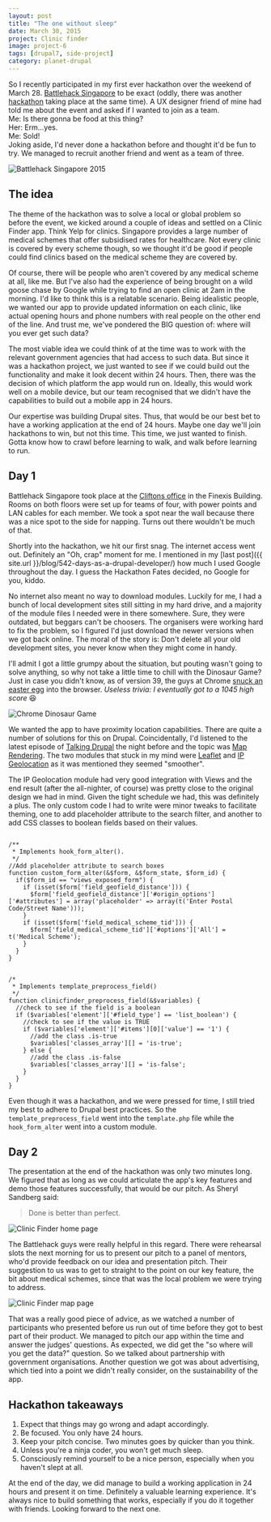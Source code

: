 ```yaml
---
layout: post
title: "The one without sleep"
date: March 30, 2015
project: Clinic finder
image: project-6
tags: [drupal7, side-project]
category: planet-drupal
---
```

So I recently participated in my first ever hackathon over the weekend of March 28. [Battlehack Singapore](https://2015.battlehack.org/singapore) to be exact (oddly, there was another [hackathon](http://mastersofcode.com/event/singapore/) taking place at the same time). A UX designer friend of mine had told me about the event and asked if I wanted to join as a team.  
Me: Is there gonna be food at this thing?  
Her: Erm...yes.  
Me: Sold!  
Joking aside, I'd never done a hackathon before and thought it'd be fun to try. We managed to recruit another friend and went as a team of three. 

<img src="{{ site.url }}/images/posts/battlehack/battlehack.jpg" alt="Battlehack Singapore 2015"/>

## The idea

The theme of the hackathon was to solve a local or global problem so before the event, we kicked around a couple of ideas and settled on a Clinic Finder app. Think Yelp for clinics. Singapore provides a large number of medical schemes that offer subsidised rates for healthcare. Not every clinic is covered by every scheme though, so we thought it'd be good if people could find clinics based on the medical scheme they are covered by.

Of course, there will be people who aren't covered by any medical scheme at all, like me. But I've also had the experience of being brought on a wild goose chase by Google while trying to find an open clinic at 2am in the morning. I'd like to think this is a relatable scenario. Being idealistic people, we wanted our app to provide updated information on each clinic, like actual opening hours and phone numbers with real people on the other end of the line. And trust me, we've pondered the BIG question of: where will you ever get such data?

The most viable idea we could think of at the time was to work with the relevant government agencies that had access to such data. But since it was a hackathon project, we just wanted to see if we could build out the functionality and make it look decent within 24 hours. Then, there was the decision of which platform the app would run on. Ideally, this would work well on a mobile device, but our team recognised that we didn't have the capabilities to build out a mobile app in 24 hours. 

Our expertise was building Drupal sites. Thus, that would be our best bet to have a working application at the end of 24 hours. Maybe one day we'll join hackathons to win, but not this time. This time, we just wanted to finish. Gotta know how to crawl before learning to walk, and walk before learning to run.

## Day 1

Battlehack Singapore took place at the [Cliftons office](https://www.cliftons.com/venues/singapore/) in the Finexis Building. Rooms on both floors were set up for teams of four, with power points and LAN cables for each member. We took a spot near the wall because there was a nice spot to the side for napping. Turns out there wouldn't be much of that. 

Shortly into the hackathon, we hit our first snag. The internet access went out. Definitely an "Oh, crap" moment for me. I mentioned in my [last post]({{ site.url }}/blog/542-days-as-a-drupal-developer/) how much I used Google throughout the day. I guess the Hackathon Fates decided, no Google for you, kiddo. 

No internet also meant no way to download modules. Luckily for me, I had a bunch of local development sites still sitting in my hard drive, and a majority of the module files I needed were in there somewhere. Sure, they were outdated, but beggars can't be choosers. The organisers were working hard to fix the problem, so I figured I'd just download the newer versions when we got back online. The moral of the story is: Don't delete all your old development sites, you never know when they might come in handy.

I'll admit I got a little grumpy about the situation, but pouting wasn't going to solve anything, so why not take a little time to chill with the Dinosaur Game? Just in case you didn't know, as of version 39, the guys at Chrome [snuck an easter egg](http://thenextweb.com/google/2014/09/25/googles-latest-chrome-build-hidden-game-can-play-offline/) into the browser. *Useless trivia: I eventually got to a 1045 high score* <span class="emoji">&#x1F606;</span>

<img src="{{ site.url }}/images/posts/battlehack/dino-game.jpg" alt="Chrome Dinosaur Game"/>

We wanted the app to have proximity location capabilities. There are quite a number of solutions for this on Drupal. Coincidentally, I'd listened to the latest episode of [Talking Drupal](http://www.talkingdrupal.com/) the night before and the topic was [Map Rendering](http://www.talkingdrupal.com/090). The two modules that stuck in my mind were [Leaflet](https://www.drupal.org/project/leaflet) and [IP Geolocation](https://www.drupal.org/project/ip_geoloc) as it was mentioned they seemed "smoother".

<p class="no-margin">The IP Geolocation module had very good integration with Views and the end result (after the all-nighter, of course) was pretty close to the original design we had in mind. Given the tight schedule we had, this was definitely a plus. The only custom code I had to write were minor tweaks to facilitate theming, one to add placeholder attribute to the search filter, and another to add CSS classes to boolean fields based on their values.</p>
<pre><code class="language-php">
/**
 &ast; Implements hook_form_alter().
 */
//Add placeholder attribute to search boxes
function custom_form_alter(&$form, &$form_state, $form_id) {
  if($form_id == "views_exposed_form") {
    if (isset($form['field_geofield_distance'])) {
      $form['field_geofield_distance']['#origin_options']['#attributes'] = array('placeholder' => array(t('Enter Postal Code/Street Name')));
    }
    if (isset($form['field_medical_scheme_tid'])) {
      $form['field_medical_scheme_tid']['#options']['All'] = t('Medical Scheme');
    }
  }
}</code></pre>

<pre><code class="language-php">
/*
 &ast; Implements template_preprocess_field()
 */
function clinicfinder_preprocess_field(&$variables) {
  //check to see if the field is a boolean
  if ($variables['element']['#field_type'] == 'list_boolean') {
    //check to see if the value is TRUE
    if ($variables['element']['#items'][0]['value'] == '1') {
      //add the class .is-true
      $variables['classes_array'][] = 'is-true';
    } else {
      //add the class .is-false
      $variables['classes_array'][] = 'is-false';
    }
  }
}</code></pre>
Even though it was a hackathon, and we were pressed for time, I still tried my best to adhere to Drupal best practices. So the <code class="language-php">template_preprocess_field</code> went into the <code class="language-bash">template.php</code> file while the <code class="language-php">hook_form_alter</code> went into a custom module.

## Day 2

The presentation at the end of the hackathon was only two minutes long. We figured that as long as we could articulate the app's key features and demo those features successfully, that would be our pitch. As Sheryl Sandberg said:
<blockquote>Done is better than perfect.</blockquote>

<img src="{{ site.url }}/images/posts/battlehack/hackathon.jpg" alt="Clinic Finder home page"/>

The Battlehack guys were really helpful in this regard. There were rehearsal slots the next morning for us to present our pitch to a panel of mentors, who'd provide feedback on our idea and presentation pitch. Their suggestion to us was to get to straight to the point on our key feature, the bit about medical schemes, since that was the local problem we were trying to address.

<img src="{{ site.url }}/images/posts/battlehack/hackathon-2.jpg" alt="Clinic Finder map page"/>

That was a really good piece of advice, as we watched a number of participants who presented before us run out of time before they got to best part of their product. We managed to pitch our app within the time and answer the judges' questions. As expected, we did get the "so where will you get the data?" question. So we talked about partnership with government organisations. Another question we got was about advertising, which tied into a point we didn't really consider, on the sustainability of the app.

## Hackathon takeaways

1. Expect that things may go wrong and adapt accordingly.
2. Be focused. You only have 24 hours.
3. Keep your pitch concise. Two minutes goes by quicker than you think.
4. Unless you're a ninja coder, you won't get much sleep.
5. Consciously remind yourself to be a nice person, especially when you haven't slept at all.

At the end of the day, we did manage to build a working application in 24 hours and present it on time. Definitely a valuable learning experience. It's always nice to build something that works, especially if you do it together with friends. Looking forward to the next one.
